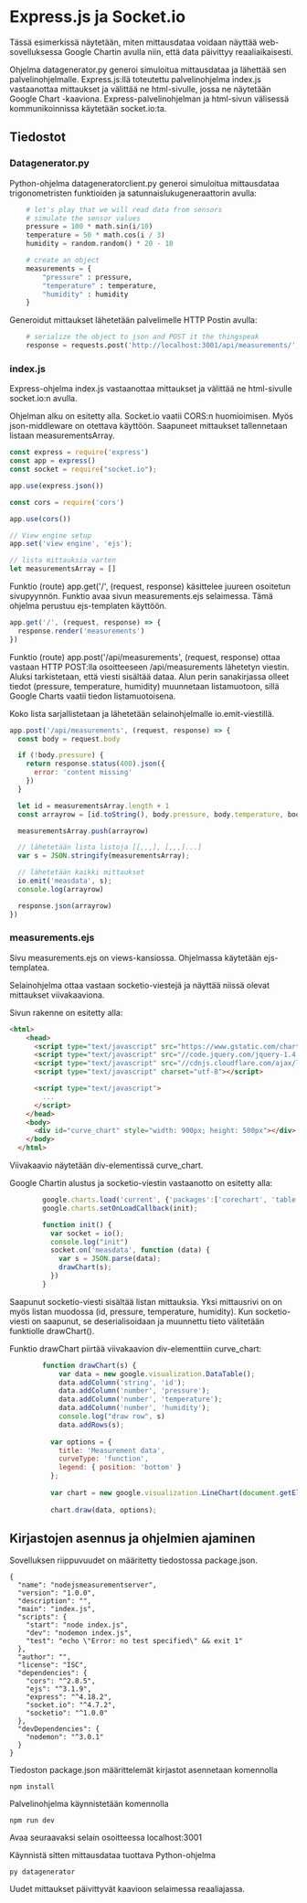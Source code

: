 # Express.js ja Socket.io

Tässä esimerkissä näytetään, miten mittausdataa voidaan näyttää web-sovelluksessa Google Chartin avulla niin, että data päivittyy reaaliaikaisesti.

Ohjelma datagenerator.py generoi simuloitua mittausdataa ja lähettää sen palvelinohjelmalle. Express.js:llä toteutettu palvelinohjelma index.js vastaanottaa mittaukset ja välittää ne html-sivulle, jossa ne näytetään Google Chart -kaaviona. Express-palvelinohjelman ja html-sivun välisessä kommunikoinnissa käytetään socket.io:ta.

## Tiedostot

### Datagenerator.py

Python-ohjelma datageneratorclient.py generoi simuloitua mittausdataa trigonometristen funktioiden ja satunnaislukugeneraattorin avulla:

```python
    # let's play that we will read data from sensors
    # simulate the sensor values
    pressure = 100 * math.sin(i/10)
    temperature = 50 * math.cos(i / 3)
    humidity = random.random() * 20 - 10

    # create an object
    measurements = { 
        "pressure" : pressure,
        "temperature" : temperature,
        "humidity" : humidity
    }
```

Generoidut mittaukset lähetetään palvelimelle HTTP Postin avulla:

```python
    # serialize the object to json and POST it the thingspeak
    response = requests.post('http://localhost:3001/api/measurements/', json=measurements)
```

### index.js

Express-ohjelma index.js vastaanottaa mittaukset ja välittää ne html-sivulle socket.io:n avulla.

Ohjelman alku on esitetty alla. Socket.io vaatii CORS:n huomioimisen. Myös json-middleware on otettava käyttöön. Saapuneet mittaukset tallennetaan listaan measurementsArray.

```javascript
const express = require('express')
const app = express()
const socket = require("socket.io");

app.use(express.json())

const cors = require('cors')

app.use(cors())

// View engine setup
app.set('view engine', 'ejs');

// lista mittauksia varten
let measurementsArray = []
```

Funktio (route) app.get('/', (request, response) käsittelee juureen osoitetun sivupyynnön. Funktio avaa sivun measurements.ejs selaimessa. Tämä ohjelma perustuu ejs-templaten käyttöön.

```javascript
app.get('/', (request, response) => {
  response.render('measurements')
})
```

Funktio (route) app.post('/api/measurements', (request, response) ottaa vastaan HTTP POST:lla osoitteeseen /api/measurements lähetetyn viestin. Aluksi tarkistetaan, että viesti sisältää dataa. Alun perin sanakirjassa olleet tiedot (pressure, temperature, humidity) muunnetaan listamuotoon, sillä Google Charts vaatii tiedon listamuotoisena.

Koko lista sarjallistetaan ja lähetetään selainohjelmalle io.emit-viestillä.

```javascript
app.post('/api/measurements', (request, response) => {
  const body = request.body

  if (!body.pressure) {
    return response.status(400).json({ 
      error: 'content missing' 
    })
  }

  let id = measurementsArray.length + 1
  const arrayrow = [id.toString(), body.pressure, body.temperature, body.humidity]

  measurementsArray.push(arrayrow)

  // lähetetään lista listoja [[,,,], [,,,]...]
  var s = JSON.stringify(measurementsArray);

  // lähetetään kaikki mittaukset
  io.emit('measdata', s);
  console.log(arrayrow)

  response.json(arrayrow)
})  
```

### measurements.ejs

Sivu measurements.ejs on views-kansiossa. Ohjelmassa käytetään ejs-templatea.

Selainohjelma ottaa vastaan socketio-viestejä ja näyttää niissä olevat mittaukset viivakaaviona.

Sivun rakenne on esitetty alla:

```html
<html>
    <head>
      <script type="text/javascript" src="https://www.gstatic.com/charts/loader.js"></script>
      <script type="text/javascript" src="//code.jquery.com/jquery-1.4.2.min.js"></script>
      <script type="text/javascript" src="//cdnjs.cloudflare.com/ajax/libs/socket.io/4.4.0/socket.io.min.js"></script>
      <script type="text/javascript" charset="utf-8"></script>    

      <script type="text/javascript">
        ...
      </script>
    </head>
    <body>
      <div id="curve_chart" style="width: 900px; height: 500px"></div>
    </body>
  </html>
```

Viivakaavio näytetään div-elementissä curve_chart.

Google Chartin alustus ja socketio-viestin vastaanotto on esitetty alla:

```javascript
        google.charts.load('current', {'packages':['corechart', 'table']});
        google.charts.setOnLoadCallback(init);

        function init() {
          var socket = io();
          console.log("init")
          socket.on('measdata', function (data) {
            var s = JSON.parse(data);
            drawChart(s);
          })
        }
```

Saapunut socketio-viesti sisältää listan mittauksia. Yksi mittausrivi on on myös listan muodossa (id, pressure, temperature, humidity). Kun socketio-viesti on saapunut, se deserialisoidaan ja muunnettu tieto välitetään funktiolle drawChart().

Funktio drawChart piirtää viivakaavion div-elementtiin curve_chart:

```javascript
        function drawChart(s) {
            var data = new google.visualization.DataTable();
            data.addColumn('string', 'id');
            data.addColumn('number', 'pressure');
            data.addColumn('number', 'temperature');
            data.addColumn('number', 'humidity');
            console.log("draw row", s)
            data.addRows(s);
  
          var options = {
            title: 'Measurement data',
            curveType: 'function',
            legend: { position: 'bottom' }
          };
  
          var chart = new google.visualization.LineChart(document.getElementById('curve_chart'));
  
          chart.draw(data, options);
```

## Kirjastojen asennus ja ohjelmien ajaminen

Sovelluksen riippuvuudet on määritetty tiedostossa package.json. 

```
{
  "name": "nodejsmeasurementserver",
  "version": "1.0.0",
  "description": "",
  "main": "index.js",
  "scripts": {
    "start": "node index.js",
    "dev": "nodemon index.js",
    "test": "echo \"Error: no test specified\" && exit 1"
  },
  "author": "",
  "license": "ISC",
  "dependencies": {
    "cors": "^2.8.5",
    "ejs": "^3.1.9",
    "express": "^4.18.2",
    "socket.io": "^4.7.2",
    "socketio": "^1.0.0"
  },
  "devDependencies": {
    "nodemon": "^3.0.1"
  }
}
```

Tiedoston package.json määrittelemät kirjastot asennetaan komennolla
```
npm install
```

Palvelinohjelma käynnistetään komennolla
```
npm run dev
```

Avaa seuraavaksi selain osoitteessa localhost:3001

Käynnistä sitten mittausdataa tuottava Python-ohjelma
```
py datagenerator
```

Uudet mittaukset päivittyvät kaavioon selaimessa reaaliajassa.
